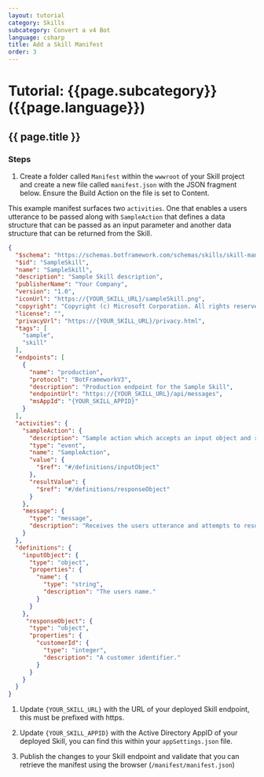 ```yaml
---
layout: tutorial
category: Skills
subcategory: Convert a v4 Bot
language: csharp
title: Add a Skill Manifest
order: 3
---
```


# Tutorial: {{page.subcategory}} ({{page.language}})

## {{ page.title }}

### Steps

1. Create a folder called `Manifest` within the `wwwroot` of your Skill project and create a new file called `manifest.json` with the JSON fragment below. Ensure the Build Action on the file is set to Content.

This example manifest surfaces two `activities`. One that enables a users utterance to be passed along with `SampleAction` that defines a data structure that can be passed as an input parameter and another data structure that can be returned from the Skill. 

```json
{
  "$schema": "https://schemas.botframework.com/schemas/skills/skill-manifest-2.0.0.json",
  "$id": "SampleSkill",
  "name": "SampleSkill",
  "description": "Sample Skill description",
  "publisherName": "Your Company",
  "version": "1.0",
  "iconUrl": "https://{YOUR_SKILL_URL}/sampleSkill.png",
  "copyright": "Copyright (c) Microsoft Corporation. All rights reserved.",
  "license": "",
  "privacyUrl": "https://{YOUR_SKILL_URL}/privacy.html",
  "tags": [
    "sample",
    "skill"
  ],
  "endpoints": [
    {
      "name": "production",
      "protocol": "BotFrameworkV3",
      "description": "Production endpoint for the Sample Skill",
      "endpointUrl": "https://{YOUR_SKILL_URL}/api/messages",
      "msAppId": "{YOUR_SKILL_APPID}"
    }
  ],
  "activities": {
    "sampleAction": {
      "description": "Sample action which accepts an input object and returns an object back.",
      "type": "event",
      "name": "SampleAction",
      "value": {
        "$ref": "#/definitions/inputObject"
      },
      "resultValue": {
        "$ref": "#/definitions/responseObject"
      }
    },
    "message": {
      "type": "message",
      "description": "Receives the users utterance and attempts to resolve it using the skill's LU models"
    }
  },
  "definitions": {
    "inputObject": {
      "type": "object",
      "properties": {
        "name": {
          "type": "string",
          "description": "The users name."
        }
      }
    },
     "responseObject": {
      "type": "object",
      "properties": {
        "customerId": {
          "type": "integer",
          "description": "A customer identifier."
        }
      }
    }
  }
}
```

1. Update `{YOUR_SKILL_URL}` with the URL of your deployed Skill endpoint, this must be prefixed with https.

1. Update `{YOUR_SKILL_APPID}` with the Active Directory AppID of your deployed Skill, you can find this within your `appSettings.json` file.

1. Publish the changes to your Skill endpoint and validate that you can retrieve the manifest using the browser (`/manifest/manifest.json`)